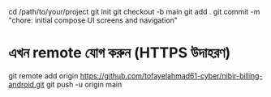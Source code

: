 cd /path/to/your/project
git init
git checkout -b main
git add .
git commit -m "chore: initial compose UI screens and navigation"
# এখন remote যোগ করুন (HTTPS উদাহরণ)
git remote add origin https://github.com/tofayelahmad61-cyber/nibir-billing-android.git
git push -u origin main
